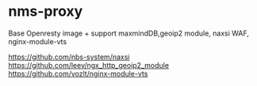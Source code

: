 # nms-proxy
Base Openresty image + support maxmindDB,geoip2 module, naxsi WAF, nginx-module-vts

https://github.com/nbs-system/naxsi
https://github.com/leev/ngx_http_geoip2_module
https://github.com/vozlt/nginx-module-vts
